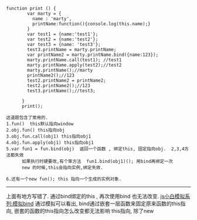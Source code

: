 ```
function print () {
      	var marty = {
      	  name : 'marty',
      	  printName:function(){console.log(this.name);}
      	}
      	var test1 = {name:'test1'};
      	var test2 = {name:'test2'};
      	var test3 = {name: 'test3'};
      	test3.printName = marty.printName;
      	var printName2 = marty.printName.bind({name:123});
      	marty.printName.call(test1); //test1
      	marty.printName.apply(test2);//test2
      	marty.printName();//marty
      	printName2();//123
      	test2.printName2 = printName2;
      	test2.printName2();//123
      	test3.printName();//test3;
        
      }
      print();

这道题包含了常用的.
1.fun()  this默认指向window
2.obj.fun() this指向obj
3.obj.fun.call(obj1) this指向obj1
4.obj.fun.apply(obj1) this指向obj1
5.var fun1 = fun.bind(obj)  返回一个函数 , 绑定this, 固定指向obj.  2,3,4方法都失效
      如果执行时硬要改,有个笨方法  fun1.bind(obj1)(); 用bind再绑定一次
      new 的时候,this会指向实例,绑定失效.

6.还有一个new fun(); this 指向一个生成的实例对象.
```
---------------------------
上面有地方写错了.
通过bind绑定的this , 再次使用bind 也无法改变.
[js小白模拟系列:模拟bind](https://www.jianshu.com/p/eba8f966bfbb)
通过模拟可以看出, bind通过嵌套一层函数来固定原来函数的this指向,
嵌套的函数的this指向怎么改变都无法影响 this指向, 除了new
